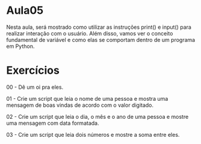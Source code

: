 # Aula05
Nesta aula, será mostrado como utilizar as instruções print() e input() para realizar interação com o usuário. Além disso, vamos ver o conceito fundamental de variável e como elas se comportam dentro de um programa em Python. 

# Exercícios 

00 - Dê um oi pra eles.

01 - Crie um script que leia o nome de uma pessoa e mostra uma mensagem de boas vindas de acordo com o valor digitado.

02 - Crie um script que leia o dia, o  mês e o ano de uma pessoa e mostre uma mensagem com data formatada.

03 - Crie um script que leia dois números e mostre a soma entre eles.
